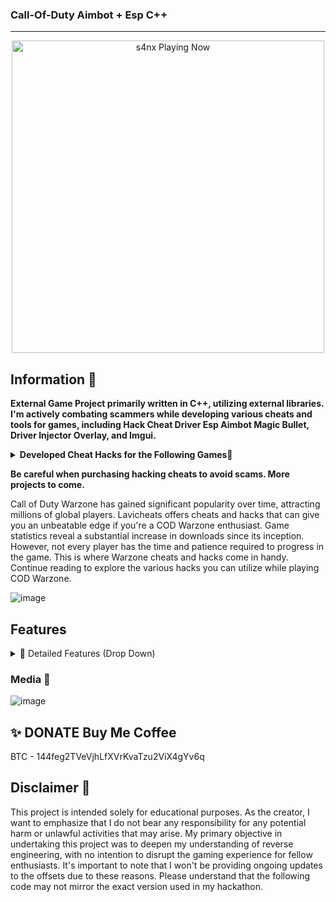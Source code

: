 ###  Call-Of-Duty Aimbot + Esp C++ 


***
<p align="center">
   <img src="https://readme-spotify-status-rho.vercel.app/api/run-spotify-status.py" alt="s4nx Playing Now" width="500" />
<p align="center">

## Information 🌟
**External Game Project primarily written in C++, utilizing external libraries. I'm actively combating scammers while developing various cheats and tools for games, including Hack Cheat Driver Esp Aimbot Magic Bullet, Driver Injector Overlay, and Imgui.**
<details>
<summary><strong>Developed Cheat Hacks for the Following Games🚀</strong></summary>

- Rise Online 🌄
- Apex Legends 🏆
- Bloodhunt 🔍
- Call of Duty: Cold War ☢️
- Call of Duty: Vanguard ⚔️
- Call of Duty: Warzone/MW (Modern Warfare) 🪂
- Dayz 🧟
- Dead By Daylight 🌑
- Destiny 2 ⚔️
- Enlisted 🛡️
- Escape From Tarkov 🏙️
- Fortnite 🛸
- Halo Infinite 🔥
- HyperFlick 🎯
- New Critical Hit 💥
- New World 🌍
- Mir 4 🌌
- Noble 🏰
- Playerunknown's Battlegrounds (PUBG) 🏆
- Steam 🎮
- Rainbow Six Siege 🌈
- Rijin 🐉
- Rogue Company 💣
- Rust 🔧
- Scum 🧟
- Splitgate 🌀
- Super People 🦸
- Unleashed 🌟
- Valorant 🔫
- Spoofer 🔧
</details>

**Be careful when purchasing hacking cheats to avoid scams. More projects to come.**

Call of Duty Warzone has gained significant popularity over time, attracting millions of global players. Lavicheats offers cheats and hacks that can give you an unbeatable edge if you're a COD Warzone enthusiast. Game statistics reveal a substantial increase in downloads since its inception. However, not every player has the time and patience required to progress in the game. This is where Warzone cheats and hacks come in handy. Continue reading to explore the various hacks you can utilize while playing COD Warzone.



![image](https://user-images.githubusercontent.com/105746452/169063771-c689a134-866c-43a9-b2e8-d2b8f838b3b2.png)
## Features

<details>
<summary>🔧 Detailed Features (Drop Down)</summary>

* **AIMBOT**
  
* **ESP**
  
* **SPOOFER** 

* **DRIVER**

* **INJECTOR**

* 🌐 **ESP** - This tab contains the primary visual functionality with wallhack against players.
* 📦 **Box** - This function displays enemies behind obstacles using boxes, the most common type of wallhack.
* ℹ️ **Info** - If there is a checkbox here, you can select additional information about the players that will be shown.
* 👥 **Names** - Displays names (nicknames) of players.
* ❤️ **Health** - Displays the opponent's health amount (HP) as a strip (bar) above the player model.
* 📏 **Distance** - Shows the distance to opponents.
* 📌 **Snaplines** - Lines that stretch to the models of rivals, one of the simplest types of wallhack.
* 🎯 **Aimbot** - In this tab, you can set up the aimbot, a function that automates aiming at opponents to make shooting easier.
* 🎯 **Aim Assist** - When active, the cheat will help you aim while shooting.
* 💀 **Bone** - Here, you can select the body part (hitbox) that will be the target when shooting.
* 🔑 **Key** - The key that, when pressed, activates the aimbot.
* 🏞️ **Only Visible** - When active, the aim will only be used against enemies not behind walls or obstacles.
* 🎯 **Marker** - Shows the anticipated point at which the aim will target when shooting starts.
* 🌐 **FOV** - The aim's radius within which it will capture targets.
* 🎯 **FOV Circle** - Displays the aim's radius using a circle around the sight.
* 🎚️ **Smooth** - The higher the value, the slower and smoother the aiming motion.
* 🎯 **Priority** - The targeting priority of the aimbot. If set to Crosshair, it will prioritize targets closer to the crosshair. If set to Distance, it will prioritize targets closer in terms of distance.
* 🛍️ **Items** - In this tab, you can choose which items you want to highlight with the ESP. Items are displayed with text.
* 🔫 **Weapons** - Displays weapons lying on the ground.
* 💣 **Ammo** - Displays ammunition on the ground.
* 🍔 **Consumables** - Various consumables and materials.
* 💰 **Money** - Highlights money lying on the map.
* 📦 **Crates** - Shows loot chests and money.
* 💥 **Throwables/Explosives** - Grenades, explosives, and other projectiles.
* ⚙️ **Gadgets/Perks** - Displays gadgets (devices) and perks.
* 🔫 **No Recoil** - Disables recoil and weapon shaking when firing.
* ⚙️ **Settings** - In this tab, you can adjust the display distance of opponents and objects, and also choose colors according to your preference.
</details>


### Media 📸
![image](https://user-images.githubusercontent.com/105746452/169063630-233fe5b3-cb54-4b62-b97f-77d949f60dd2.png)



## ✨ DONATE Buy Me Coffee

BTC - 144feg2TVeVjhLfXVrKvaTzu2ViX4gYv6q


## Disclaimer 🚧
This project is intended solely for educational purposes. As the creator, I want to emphasize that I do not bear any responsibility for any potential harm or unlawful activities that may arise. My primary objective in undertaking this project was to deepen my understanding of reverse engineering, with no intention to disrupt the gaming experience for fellow enthusiasts. It's important to note that I won't be providing ongoing updates to the offsets due to these reasons. Please understand that the following code may not mirror the exact version used in my hackathon.
